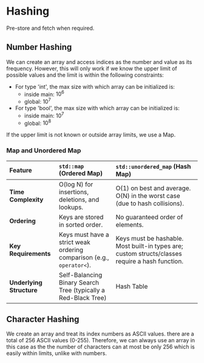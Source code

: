 # Hashing

Pre-store and fetch when required.

## Number Hashing

We can create an array and access indices as the number and value as its frequency.
However, this will only work if we know the upper limit of possible values and the
limit is within the following constraints:
- For type 'int', the max size with which array can be initialized is:
  - inside main: $10^6$
  - global: $10^7$
- For type 'bool', the max size with which array can be initialized is:
  - inside main: $10^7$
  - global: $10^8$

If the upper limit is not known or outside array limits, we use a Map.

### Map and Unordered Map

| Feature                  | `std::map` (Ordered Map)                                              | `std::unordered_map` (Hash Map)                                                                 |
| :----------------------- | :-------------------------------------------------------------------- | :---------------------------------------------------------------------------------------------- |
| **Time Complexity**      | O(log N) for insertions, deletions, and lookups.                      | O(1) on best and average. O(N) in the worst case (due to hash collisions).                      |
| **Ordering**             | Keys are stored in sorted order.                                      | No guaranteed order of elements.                                                                |
| **Key Requirements**     | Keys must have a strict weak ordering comparison (e.g., `operator<`). | Keys must be hashable. Most built-in types are; custom structs/classes require a hash function. |
| **Underlying Structure** | Self-Balancing Binary Search Tree (typically a Red-Black Tree)        | Hash Table                                                                                      |

## Character Hashing

We create an array and treat its index numbers as ASCII values. there are a total
of 256 ASCII values (0-255).
Therefore, we can always use an array in this case as the the number of characters
can at most be only 256 which is easily within limits, unlike with numbers.
